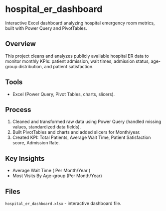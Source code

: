 # hospital_er_dashboard
Interactive Excel dashboard analyzing hospital emergency room metrics, built with Power Query and PivotTables.

## Overview
This project cleans and analyzes publicly available hospital ER data to monitor monthly KPIs: patient admission, wait times, admission status, age-group distribution, and patient satisfaction.

## Tools
- Excel (Power Query, Pivot Tables, charts, slicers).

## Process
1. Cleaned and transformed raw data using Power Query (handled missing values, standardized data fields).
2. Built PivotTables and charts and added slicers for Month/year.
3. Created KPI: Total Patients, Average Wait Time, Patient Satisfaction score, Admission Rate.

## Key Insights
- Average Wait Time ( Per Month/Year )
- Most Visits By Age-group (Per Month/Year)

## Files
`hospital_er_dashboard.xlsx` - interactive dashboard file.

  


